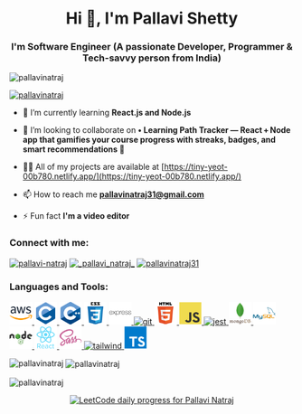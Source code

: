 <h1 align="center">Hi 👋, I'm Pallavi Shetty</h1>
<h3 align="center">I'm Software Engineer <b>(A passionate Developer, Programmer & Tech-savvy person from India)</b></h3>

<p align="left"> <img src="https://komarev.com/ghpvc/?username=pallavinatraj&label=Profile%20views&color=0e75b6&style=flat" alt="pallavinatraj" /> </p>

<p align="left"> <a href="https://github.com/ryo-ma/github-profile-trophy"><img src="https://github-profile-trophy.vercel.app/?username=pallavinatraj" alt="pallavinatraj" /></a> </p>

- 🌱 I’m currently learning **React.js and Node.js**

- 👯 I’m looking to collaborate on **• Learning Path Tracker — React + Node app that gamifies your course progress with streaks, badges, and smart recommendations 🌱**

- 👨‍💻 All of my projects are available at [https://tiny-yeot-00b780.netlify.app/](https://tiny-yeot-00b780.netlify.app/)

- 📫 How to reach me **pallavinatraj31@gmail.com**

- ⚡ Fun fact **I'm a video editor**

<h3 align="left">Connect with me:</h3>
<p align="left">
<a href="https://linkedin.com/in/pallavi-natraj" target="blank"><img align="center" src="https://raw.githubusercontent.com/rahuldkjain/github-profile-readme-generator/master/src/images/icons/Social/linked-in-alt.svg" alt="pallavi-natraj" height="30" width="40" /></a>
<a href="https://www.leetcode.com/_pallavi_natraj_" target="blank"><img align="center" src="https://raw.githubusercontent.com/rahuldkjain/github-profile-readme-generator/master/src/images/icons/Social/leet-code.svg" alt="_pallavi_natraj_" height="30" width="40" /></a>
<a href="https://www.hackerearth.com/pallavinatraj31" target="blank"><img align="center" src="https://raw.githubusercontent.com/rahuldkjain/github-profile-readme-generator/master/src/images/icons/Social/hackerearth.svg" alt="pallavinatraj31" height="30" width="40" /></a>
</p>

<h3 align="left">Languages and Tools:</h3>
<p align="left"> <a href="https://aws.amazon.com" target="_blank" rel="noreferrer"> <img src="https://raw.githubusercontent.com/devicons/devicon/master/icons/amazonwebservices/amazonwebservices-original-wordmark.svg" alt="aws" width="40" height="40"/> </a> <a href="https://www.cprogramming.com/" target="_blank" rel="noreferrer"> <img src="https://raw.githubusercontent.com/devicons/devicon/master/icons/c/c-original.svg" alt="c" width="40" height="40"/> </a> <a href="https://www.w3schools.com/cpp/" target="_blank" rel="noreferrer"> <img src="https://raw.githubusercontent.com/devicons/devicon/master/icons/cplusplus/cplusplus-original.svg" alt="cplusplus" width="40" height="40"/> </a> <a href="https://www.w3schools.com/css/" target="_blank" rel="noreferrer"> <img src="https://raw.githubusercontent.com/devicons/devicon/master/icons/css3/css3-original-wordmark.svg" alt="css3" width="40" height="40"/> </a> <a href="https://expressjs.com" target="_blank" rel="noreferrer"> <img src="https://raw.githubusercontent.com/devicons/devicon/master/icons/express/express-original-wordmark.svg" alt="express" width="40" height="40"/> </a> <a href="https://git-scm.com/" target="_blank" rel="noreferrer"> <img src="https://www.vectorlogo.zone/logos/git-scm/git-scm-icon.svg" alt="git" width="40" height="40"/> </a> <a href="https://www.w3.org/html/" target="_blank" rel="noreferrer"> <img src="https://raw.githubusercontent.com/devicons/devicon/master/icons/html5/html5-original-wordmark.svg" alt="html5" width="40" height="40"/> </a> <a href="https://developer.mozilla.org/en-US/docs/Web/JavaScript" target="_blank" rel="noreferrer"> <img src="https://raw.githubusercontent.com/devicons/devicon/master/icons/javascript/javascript-original.svg" alt="javascript" width="40" height="40"/> </a> <a href="https://jestjs.io" target="_blank" rel="noreferrer"> <img src="https://www.vectorlogo.zone/logos/jestjsio/jestjsio-icon.svg" alt="jest" width="40" height="40"/> </a> <a href="https://www.mongodb.com/" target="_blank" rel="noreferrer"> <img src="https://raw.githubusercontent.com/devicons/devicon/master/icons/mongodb/mongodb-original-wordmark.svg" alt="mongodb" width="40" height="40"/> </a> <a href="https://www.mysql.com/" target="_blank" rel="noreferrer"> <img src="https://raw.githubusercontent.com/devicons/devicon/master/icons/mysql/mysql-original-wordmark.svg" alt="mysql" width="40" height="40"/> </a> <a href="https://nodejs.org" target="_blank" rel="noreferrer"> <img src="https://raw.githubusercontent.com/devicons/devicon/master/icons/nodejs/nodejs-original-wordmark.svg" alt="nodejs" width="40" height="40"/> </a> <a href="https://reactjs.org/" target="_blank" rel="noreferrer"> <img src="https://raw.githubusercontent.com/devicons/devicon/master/icons/react/react-original-wordmark.svg" alt="react" width="40" height="40"/> </a> <a href="https://sass-lang.com" target="_blank" rel="noreferrer"> <img src="https://raw.githubusercontent.com/devicons/devicon/master/icons/sass/sass-original.svg" alt="sass" width="40" height="40"/> </a> <a href="https://tailwindcss.com/" target="_blank" rel="noreferrer"> <img src="https://www.vectorlogo.zone/logos/tailwindcss/tailwindcss-icon.svg" alt="tailwind" width="40" height="40"/> </a> <a href="https://www.typescriptlang.org/" target="_blank" rel="noreferrer"> <img src="https://raw.githubusercontent.com/devicons/devicon/master/icons/typescript/typescript-original.svg" alt="typescript" width="40" height="40"/> </a> </p>

<p><img align="left" src="https://github-readme-stats.vercel.app/api/top-langs?username=pallavinatraj&show_icons=true&locale=en&layout=compact" alt="pallavinatraj" /></p>

<p>&nbsp;<img align="center" src="https://github-readme-stats.vercel.app/api?username=pallavinatraj&show_icons=true&locale=en" alt="pallavinatraj" /></p>

<p><img align="center" src="https://github-readme-streak-stats.herokuapp.com/?user=pallavinatraj&" alt="pallavinatraj" /></p>
<!-- ─────────────── LEETCODE DAILY STREAK (GREEN) ─────────────── -->
<div align="center">
  <a href="https://leetcode.com/_pallavi_natraj_" target="_blank">
    <img
      src="https://leetcard.jacoblin.cool/_pallavi_natraj_?theme=green&ext=heatmap"
      alt="LeetCode daily progress for Pallavi Natraj"
    />
  </a>
</div>




